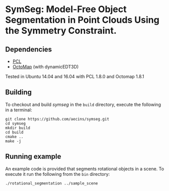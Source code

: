 # SymSeg: Model-Free Object Segmentation in Point Clouds Using the Symmetry Constraint.

## Dependencies ##
- [PCL](https://github.com/PointCloudLibrary/pcl)
- [OctoMap](https://github.com/OctoMap/octomap) (with dynamicEDT3D)

Tested in Ubuntu 14.04 and 16.04 with PCL 1.8.0 and Octomap 1.8.1


## Building ##

To checkout and build *symseg* in the `build` directory, execute the following in a terminal:

```
git clone https://github.com/aecins/symseg.git
cd symseg
mkdir build
cd build
cmake ..
make -j
```

## Running example ##
An example code is provided that segments rotational objects in a scene. To execute it run the following from the `bin` directory:
```
./rotational_segmentation ../sample_scene
```
